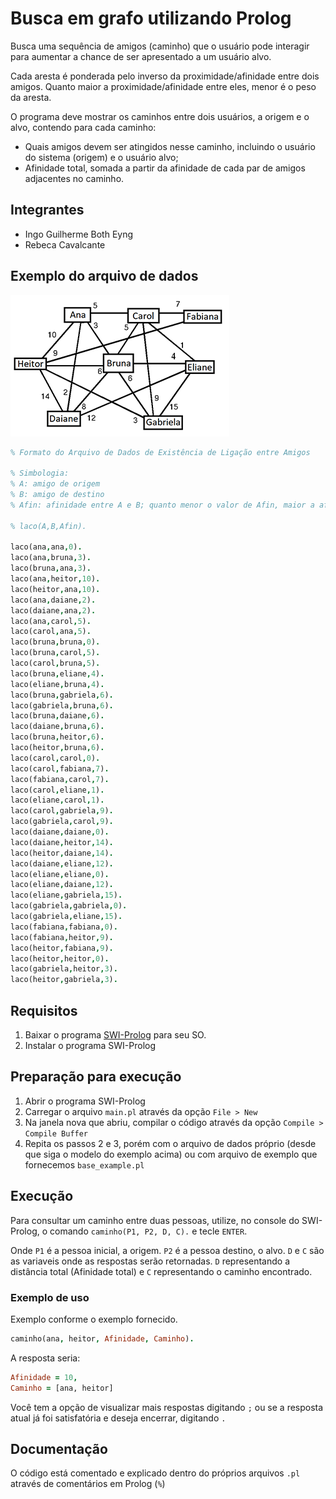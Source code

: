 # Busca em grafo utilizando Prolog

Busca uma sequência de amigos (caminho) que o usuário pode interagir para aumentar a chance de ser apresentado a um usuário alvo.

Cada aresta é ponderada pelo inverso da proximidade/afinidade entre dois amigos. Quanto maior a proximidade/afinidade entre eles, menor é o peso da aresta.

O programa deve mostrar os caminhos entre dois usuários, a origem e o alvo, contendo para cada caminho:
- Quais amigos devem ser atingidos nesse caminho, incluindo o usuário do sistema (origem) e o usuário alvo;
- Afinidade total, somada a partir da afinidade de cada par de amigos adjacentes no caminho.

## Integrantes
- Ingo Guilherme Both Eyng
- Rebeca Cavalcante

## Exemplo do arquivo de dados

<img alt="Grafo de ligação entre amigos" src="Grafo.png" style="width: 350px"/>

```prolog
% Formato do Arquivo de Dados de Existência de Ligação entre Amigos

% Simbologia:
% A: amigo de origem
% B: amigo de destino
% Afin: afinidade entre A e B; quanto menor o valor de Afin, maior a afinidade entre A e B

% laco(A,B,Afin).

laco(ana,ana,0).
laco(ana,bruna,3).
laco(bruna,ana,3).
laco(ana,heitor,10).
laco(heitor,ana,10).
laco(ana,daiane,2).
laco(daiane,ana,2).
laco(ana,carol,5).
laco(carol,ana,5).
laco(bruna,bruna,0).
laco(bruna,carol,5).
laco(carol,bruna,5).
laco(bruna,eliane,4).
laco(eliane,bruna,4).
laco(bruna,gabriela,6).
laco(gabriela,bruna,6).
laco(bruna,daiane,6).
laco(daiane,bruna,6).
laco(bruna,heitor,6).
laco(heitor,bruna,6).
laco(carol,carol,0).
laco(carol,fabiana,7).
laco(fabiana,carol,7).
laco(carol,eliane,1).
laco(eliane,carol,1).
laco(carol,gabriela,9).
laco(gabriela,carol,9).
laco(daiane,daiane,0).
laco(daiane,heitor,14).
laco(heitor,daiane,14).
laco(daiane,eliane,12).
laco(eliane,eliane,0).
laco(eliane,daiane,12).
laco(eliane,gabriela,15).
laco(gabriela,gabriela,0).
laco(gabriela,eliane,15).
laco(fabiana,fabiana,0).
laco(fabiana,heitor,9).
laco(heitor,fabiana,9).
laco(heitor,heitor,0).
laco(gabriela,heitor,3).
laco(heitor,gabriela,3).
```

## Requisitos

1. Baixar o programa [SWI-Prolog](https://www.swi-prolog.org/Download.html) para seu SO.
2. Instalar o programa SWI-Prolog

## Preparação para execução

1. Abrir o programa SWI-Prolog
2. Carregar o arquivo `main.pl` através da opção `File > New`
3. Na janela nova que abriu, compilar o código através da opção `Compile > Compile Buffer`
4. Repita os passos 2 e 3, porém com o arquivo de dados próprio (desde que siga o modelo do exemplo acima) ou com arquivo de exemplo que fornecemos `base_example.pl`

## Execução

Para consultar um caminho entre duas pessoas, utilize, no console do SWI-Prolog, o comando `caminho(P1, P2, D, C).` e tecle `ENTER`.

Onde `P1` é a pessoa inicial, a origem. `P2` é a pessoa destino, o alvo. `D` e `C` são as variaveis onde as respostas serão retornadas. `D` representando a distância total (Afinidade total) e `C` representando o caminho encontrado.

### Exemplo de uso

Exemplo conforme o exemplo fornecido.

```prolog
caminho(ana, heitor, Afinidade, Caminho).
```

A resposta seria:

```prolog
Afinidade = 10,
Caminho = [ana, heitor]
```

Você tem a opção de visualizar mais respostas digitando `;` ou se a resposta atual já foi satisfatória e deseja encerrar, digitando `.`

## Documentação

O código está comentado e explicado dentro do próprios arquivos `.pl` através de comentários em Prolog (`%`)